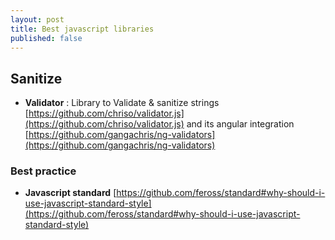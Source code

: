 ```yaml
---
layout: post
title: Best javascript libraries
published: false
---
```

## Sanitize

* **Validator** : Library to Validate & sanitize strings       
[https://github.com/chriso/validator.js](https://github.com/chriso/validator.js)
and its angular integration     
[https://github.com/gangachris/ng-validators](https://github.com/gangachris/ng-validators)

### Best practice

* **Javascript standard**    [https://github.com/feross/standard#why-should-i-use-javascript-standard-style](https://github.com/feross/standard#why-should-i-use-javascript-standard-style)
